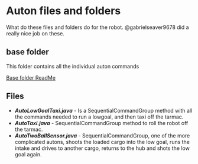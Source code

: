 # Auton files and folders

What do these files and folders do for the robot.  @gabrielseaver9678 did a really nice job on these.


## base folder

This folder contains all the individual auton commands

[Base folder ReadMe](./base/README.md)
## Files

* **_AutoLowGoalTaxi.java_** - Is a SequentialCommandGroup method with all the commands needed to run a lowgoal, and then taxi off the tarmac. 
* **_AutoTaxi.java_** - SequentialCommandGroup method to roll the robot off the tarmac.
* **_AutoTwoBallSensor.java_** - SequentialCommandGroup, one of the more complicated autons, shoots the loaded cargo into the low goal, runs the intake and drives to another cargo, returns to the hub and shots the low goal again.